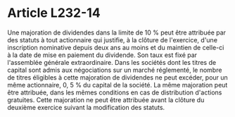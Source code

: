 # Article L232-14

Une majoration de dividendes dans la limite de 10 % peut être attribuée par des statuts à tout actionnaire qui justifie, à la clôture de l'exercice, d'une inscription nominative depuis deux ans au moins et du maintien de celle-ci à la date de mise en paiement du dividende. Son taux est fixé par l'assemblée générale extraordinaire.   Dans les sociétés dont les titres de capital sont admis aux négociations sur un marché réglementé, le nombre de titres éligibles à cette majoration de dividendes ne peut excéder, pour un même actionnaire, 0, 5 % du capital de la société. La même majoration peut être attribuée, dans les mêmes conditions en cas de distribution d'actions gratuites. Cette majoration ne peut être attribuée avant la clôture du deuxième exercice suivant la modification des statuts.